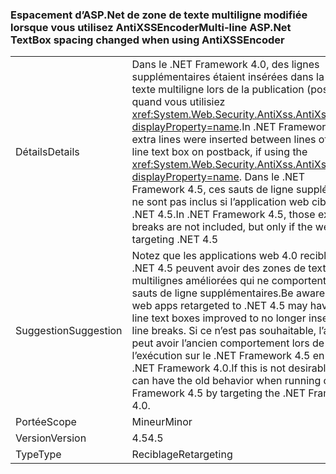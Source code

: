 ### <a name="multi-line-aspnet-textbox-spacing-changed-when-using-antixssencoder"></a><span data-ttu-id="194cc-101">Espacement d’ASP.Net de zone de texte multiligne modifiée lorsque vous utilisez AntiXSSEncoder</span><span class="sxs-lookup"><span data-stu-id="194cc-101">Multi-line ASP.Net TextBox spacing changed when using AntiXSSEncoder</span></span>

|   |   |
|---|---|
|<span data-ttu-id="194cc-102">Détails</span><span class="sxs-lookup"><span data-stu-id="194cc-102">Details</span></span>|<span data-ttu-id="194cc-103">Dans le .NET Framework 4.0, des lignes supplémentaires étaient insérées dans la zone de texte multiligne lors de la publication (postback), quand vous utilisiez <xref:System.Web.Security.AntiXss.AntiXssEncoder?displayProperty=name>.</span><span class="sxs-lookup"><span data-stu-id="194cc-103">In .NET Framework 4.0, extra lines were inserted between lines of a multi-line text box on postback, if using the <xref:System.Web.Security.AntiXss.AntiXssEncoder?displayProperty=name>.</span></span> <span data-ttu-id="194cc-104">Dans le .NET Framework 4.5, ces sauts de ligne supplémentaires ne sont pas inclus si l’application web cible .NET 4.5.</span><span class="sxs-lookup"><span data-stu-id="194cc-104">In .NET Framework 4.5, those extra line breaks are not included, but only if the web app is targeting .NET 4.5</span></span>|
|<span data-ttu-id="194cc-105">Suggestion</span><span class="sxs-lookup"><span data-stu-id="194cc-105">Suggestion</span></span>|<span data-ttu-id="194cc-106">Notez que les applications web 4.0 reciblées vers .NET 4.5 peuvent avoir des zones de texte multilignes améliorées qui ne comportent plus de sauts de ligne supplémentaires.</span><span class="sxs-lookup"><span data-stu-id="194cc-106">Be aware that 4.0 web apps retargeted to .NET 4.5 may have multi-line text boxes improved to no longer insert extra line breaks.</span></span> <span data-ttu-id="194cc-107">Si ce n’est pas souhaitable, l’application peut avoir l’ancien comportement lors de l’exécution sur le .NET Framework 4.5 en ciblant le .NET Framework 4.0.</span><span class="sxs-lookup"><span data-stu-id="194cc-107">If this is not desirable, the app  can have the old behavior when running on .NET Framework 4.5 by targeting the .NET Framework 4.0.</span></span>|
|<span data-ttu-id="194cc-108">Portée</span><span class="sxs-lookup"><span data-stu-id="194cc-108">Scope</span></span>|<span data-ttu-id="194cc-109">Mineur</span><span class="sxs-lookup"><span data-stu-id="194cc-109">Minor</span></span>|
|<span data-ttu-id="194cc-110">Version</span><span class="sxs-lookup"><span data-stu-id="194cc-110">Version</span></span>|<span data-ttu-id="194cc-111">4.5</span><span class="sxs-lookup"><span data-stu-id="194cc-111">4.5</span></span>|
|<span data-ttu-id="194cc-112">Type</span><span class="sxs-lookup"><span data-stu-id="194cc-112">Type</span></span>|<span data-ttu-id="194cc-113">Reciblage</span><span class="sxs-lookup"><span data-stu-id="194cc-113">Retargeting</span></span>|

